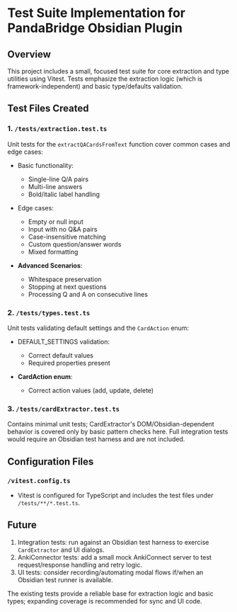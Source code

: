 # Test Suite Implementation for PandaBridge Obsidian Plugin

## Overview
This project includes a small, focused test suite for core extraction and type utilities using Vitest. Tests emphasize the extraction logic (which is framework-independent) and basic type/defaults validation.

## Test Files Created

### 1. `/tests/extraction.test.ts`
Unit tests for the `extractQACardsFromText` function cover common cases and edge cases:

- Basic functionality:
  - Single-line Q/A pairs
  - Multi-line answers
  - Bold/italic label handling

- Edge cases:
  - Empty or null input
  - Input with no Q&A pairs
  - Case-insensitive matching
  - Custom question/answer words
  - Mixed formatting

- **Advanced Scenarios**:
  - Whitespace preservation
  - Stopping at next questions
  - Processing Q and A on consecutive lines

### 2. `/tests/types.test.ts`
Unit tests validating default settings and the `CardAction` enum:

- DEFAULT_SETTINGS validation:
  - Correct default values
  - Required properties present

- **CardAction enum**:
  - Correct action values (add, update, delete)

### 3. `/tests/cardExtractor.test.ts`
Contains minimal unit tests; CardExtractor's DOM/Obsidian-dependent behavior is covered only by basic pattern checks here. Full integration tests would require an Obsidian test harness and are not included.

## Configuration Files

### `/vitest.config.ts`
- Vitest is configured for TypeScript and includes the test files under `/tests/**/*.test.ts`.

## Future

1. Integration tests: run against an Obsidian test harness to exercise `CardExtractor` and UI dialogs.
2. AnkiConnector tests: add a small mock AnkiConnect server to test request/response handling and retry logic.
3. UI tests: consider recording/automating modal flows if/when an Obsidian test runner is available.

The existing tests provide a reliable base for extraction logic and basic types; expanding coverage is recommended for sync and UI code.
